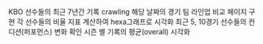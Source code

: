 KBO 선수들의 최근 7년간 기록 crawling
해당 날짜의 경기 팀 라인업 비교 페이지 구현
각 선수들의 비율 지표 계산하여 hexa그래프로 시각화
최근 5, 10경기 선수들의 컨디션(퍼포먼스) 변화 확인
시즌 별 기록의 평균(overall) 시각화
